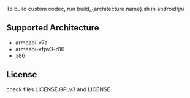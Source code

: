 To build custom codec, run build_{architecture name}.sh in android/jni

Supported Architecture
----
* armeabi-v7a
* armeabi-vfpv3-d16
* x86


License
----
check files LICENSE.GPLv3 and LICENSE

